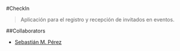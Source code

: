 #CheckIn

> Aplicación para el registro y recepción de invitados en eventos.

##Collaborators

- [Sebastián M. Pérez](https://github.com/seperez)